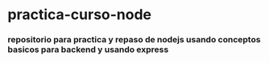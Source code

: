 # practica-curso-node

### repositorio para practica y repaso de nodejs usando conceptos basicos para backend y usando express
